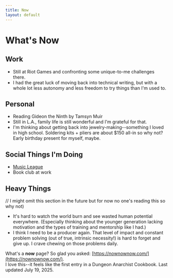 ```yaml
---
title: Now
layout: default
---
```


# What's Now

## Work
- Still at Riot Games and confronting some unique-to-me challenges there. 
- I had the great luck of moving back into technical writing, but with a whole lot less autonomy and less freedom to try things than I'm used to.

## Personal
- Reading Gideon the Ninth by Tamsyn Muir
- Still in L.A., family life is still wonderful and I'm grateful for that. 
- I'm thinking about getting back into jewelry-making--something I loved in high school. Soldering kits + pliers are about $150 all-in so why not? Early birthday present for myself, maybe. 

## Social Things I'm Doing
- [Music League](https://musicleague.com/) 
- Book club at work

## Heavy Things 
// I might omit this section in the future but for now no one's reading this so why not)   
- It's hard to watch the world burn and see wasted human potential everywhere. (Especially thinking about the younger generation lacking motivation and the types of training and mentorship like I had.)
- I think I need to be a producer again. That level of impact and constant problem solving (out of true, intrinsic necessity!) is hard to forget and give up. I crave chewing on those problems daily.


What's a **now** page? So glad you asked: [https://nownownow.com/](https://nownownow.com/). <br>I love this--it feels like the first entry in a Dungeon Anarchist Cookbook. 
Last updated July 19, 2025. 